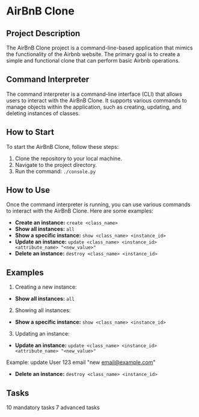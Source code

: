 # AirBnB Clone

## Project Description

The AirBnB Clone project is a command-line-based application that mimics the functionality of the Airbnb website. The primary goal is to create a simple and functional clone that can perform basic Airbnb operations.

## Command Interpreter

The command interpreter is a command-line interface (CLI) that allows users to interact with the AirBnB Clone. It supports various commands to manage objects within the application, such as creating, updating, and deleting instances of classes.

## How to Start

To start the AirBnB Clone, follow these steps:

1. Clone the repository to your local machine.
2. Navigate to the project directory.
3. Run the command: `./console.py`

## How to Use

Once the command interpreter is running, you can use various commands to interact with the AirBnB Clone. Here are some examples:

- **Create an instance:** `create <class_name>`
- **Show all instances:** `all`
- **Show a specific instance:** `show <class_name> <instance_id>`
- **Update an instance:** `update <class_name> <instance_id> <attribute_name> "<new_value>"`
- **Delete an instance:** `destroy <class_name> <instance_id>`

## Examples

1. Creating a new instance:

- **Show all instances:** `all`

2. Showing all instances:

- **Show a specific instance:** `show <class_name> <instance_id>`

3. Updating an instance:

- **Update an instance:** `update <class_name> <instance_id> <attribute_name> "<new_value>"`

Example: update User 123 email "new email@example.com"
- **Delete an instance:** `destroy <class_name> <instance_id>`


## Tasks
10 mandatory tasks
7 advanced tasks
